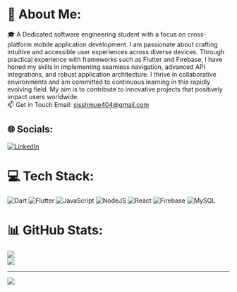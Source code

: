 # 💫 About Me:
🎓 A Dedicated software engineering student with a focus on cross-platform mobile application development. I am passionate about crafting intuitive and accessible user experiences across diverse devices. Through practical experience with frameworks such as Flutter and Firebase, I have honed my skills in implementing seamless navigation, advanced API integrations, and robust application architecture. I thrive in collaborative environments and am committed to continuous learning in this rapidly evolving field. My aim is to contribute to innovative projects that positively impact users worldwide.<br>📫 Get in Touch Email: sisshmue404@gmail.com


## 🌐 Socials:
[![LinkedIn](https://img.shields.io/badge/LinkedIn-%230077B5.svg?logo=linkedin&logoColor=white)](https://linkedin.com/in/edin.com/in/siss-hmue-aung-313a79167/) 

# 💻 Tech Stack:
![Dart](https://img.shields.io/badge/dart-%230175C2.svg?style=for-the-badge&logo=dart&logoColor=white) ![Flutter](https://img.shields.io/badge/Flutter-%2302569B.svg?style=for-the-badge&logo=Flutter&logoColor=white) ![JavaScript](https://img.shields.io/badge/javascript-%23323330.svg?style=for-the-badge&logo=javascript&logoColor=%23F7DF1E) ![NodeJS](https://img.shields.io/badge/node.js-6DA55F?style=for-the-badge&logo=node.js&logoColor=white) ![React](https://img.shields.io/badge/react-%2320232a.svg?style=for-the-badge&logo=react&logoColor=%2361DAFB) ![Firebase](https://img.shields.io/badge/firebase-%23039BE5.svg?style=for-the-badge&logo=firebase) ![MySQL](https://img.shields.io/badge/mysql-4479A1.svg?style=for-the-badge&logo=mysql&logoColor=white)
# 📊 GitHub Stats:
![](https://nirzak-streak-stats.vercel.app/?user=Sisshmue&theme=dark&hide_border=false)<br/>
![](https://github-readme-stats.vercel.app/api/top-langs/?username=Sisshmue&theme=dark&hide_border=false&include_all_commits=false&count_private=false&layout=compact)

---
[![](https://visitcount.itsvg.in/api?id=Sisshmue&icon=0&color=0)](https://visitcount.itsvg.in)

<!-- Proudly created with GPRM ( https://gprm.itsvg.in ) -->
